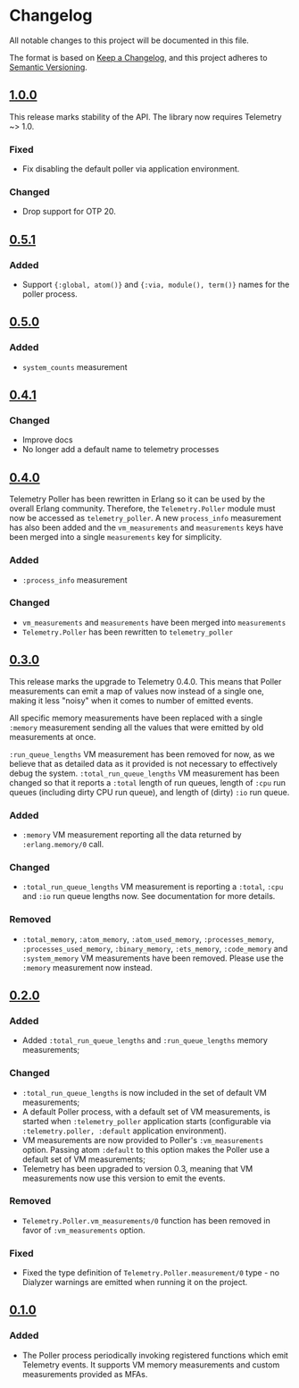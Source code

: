 # Changelog

All notable changes to this project will be documented in this file.

The format is based on [Keep a Changelog](https://keepachangelog.com/en/1.0.0/),
and this project adheres to [Semantic Versioning](https://semver.org/spec/v2.0.0.html).

## [1.0.0](https://github.com/beam-telemetry/telemetry_poller/tree/v1.0.0)

This release marks stability of the API. The library now requires Telemetry ~> 1.0.

### Fixed

- Fix disabling the default poller via application environment.

### Changed

- Drop support for OTP 20.

## [0.5.1](https://github.com/beam-telemetry/telemetry_poller/tree/v0.5.1)

### Added

- Support `{:global, atom()}` and `{:via, module(), term()}` names for the poller process.

## [0.5.0](https://github.com/beam-telemetry/telemetry_poller/tree/v0.5.0)

### Added

- `system_counts` measurement

## [0.4.1](https://github.com/beam-telemetry/telemetry_poller/tree/v0.4.1)

### Changed

- Improve docs
- No longer add a default name to telemetry processes

## [0.4.0](https://github.com/beam-telemetry/telemetry_poller/tree/v0.4.0)

Telemetry Poller has been rewritten in Erlang so it can be used by the overall Erlang community.
Therefore, the `Telemetry.Poller` module must now be accessed as `telemetry_poller`.
A new `process_info` measurement has also been added and the `vm_measurements` and `measurements`
keys have been merged into a single `measurements` key for simplicity.

### Added

- `:process_info` measurement

### Changed

- `vm_measurements` and `measurements` have been merged into `measurements`
- `Telemetry.Poller` has been rewritten to `telemetry_poller`

## [0.3.0](https://github.com/beam-telemetry/telemetry_poller/tree/v0.3.0)

This release marks the upgrade to Telemetry 0.4.0. This means that Poller measurements can emit a map
of values now instead of a single one, making it less "noisy" when it comes to number of emitted events.

All specific memory measurements have been replaced with a single `:memory` measurement sending all
the values that were emitted by old measurements at once.

`:run_queue_lengths` VM measurement has been removed for now, as we believe that as detailed data
as it provided is not necessary to effectively debug the system. `:total_run_queue_lengths` VM
measurement has been changed so that it reports a `:total` length of run queues, length of `:cpu`
run queues (including dirty CPU run queue), and length of (dirty) `:io` run queue.

### Added

- `:memory` VM measurement reporting all the data returned by `:erlang.memory/0` call.

### Changed

- `:total_run_queue_lengths` VM measurement is reporting a `:total`, `:cpu` and `:io` run queue lengths
  now. See documentation for more details.

### Removed

- `:total_memory`, `:atom_memory`, `:atom_used_memory`, `:processes_memory`, `:processes_used_memory`,
  `:binary_memory`, `:ets_memory`, `:code_memory` and `:system_memory` VM measurements have been removed.
  Please use the `:memory` measurement now instead.

## [0.2.0](https://github.com/beam-telemetry/telemetry_poller/tree/v0.2.0)

### Added

- Added `:total_run_queue_lengths` and `:run_queue_lengths` memory measurements;

### Changed

- `:total_run_queue_lengths` is now included in the set of default VM measurements;
- A default Poller process, with a default set of VM measurements, is started when `:telemetry_poller`
  application starts (configurable via `:telemetry.poller, :default` application environment).
- VM measurements are now provided to Poller's `:vm_measurements` option. Passing atom `:default`
  to this option makes the Poller use a default set of VM measurements;
- Telemetry has been upgraded to version 0.3, meaning that VM measurements now use this version to
  emit the events.

### Removed

- `Telemetry.Poller.vm_measurements/0` function has been removed in favor of `:vm_measurements`
  option.

### Fixed

- Fixed the type definition of `Telemetry.Poller.measurement/0` type - no Dialyzer warnings are
  emitted when running it on the project.

## [0.1.0](https://github.com/beam-telemetry/telemetry_poller/tree/v0.1.0)

### Added

- The Poller process periodically invoking registered functions which emit Telemetry events.
  It supports VM memory measurements and custom measurements provided as MFAs.
